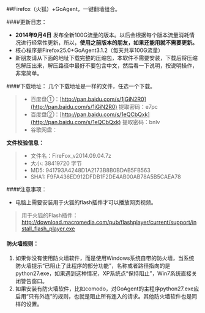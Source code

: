 ##Firefox（火狐）+GoAgent，一键翻墙组合。

####更新日志：
* **2014年9月4日** 发布全新100G流量的版本。以后会根据每个版本流量消耗情况进行经常性更新，所以，**使用之前版本的朋友，如果还能用就不需要更新。**
* 核心程序是Firefox25.0+GoAgent3.1.2（每天共享100G流量）
* 新朋友请从下面的地址下载完整的压缩包，本软件不需要安装，下载后将压缩包解压出来，解压路径中最好不要包含中文，然后看一下说明，按说明操作，非常简单。

####下载地址：
几个下载地址是一样的文件，任选一个下载。
> * 百度盘①：[http://pan.baidu.com/s/1jGiN2R0](http://pan.baidu.com/s/1jGiN2R0)  提取密码：e7pc
> * 百度盘②：[http://pan.baidu.com/s/1eQCbQxk](http://pan.baidu.com/s/1eQCbQxk)  提取密码：bnlv
> * 谷歌网盘：

**文件校验信息：**

> * 文件名：FireFox_v2014.09.04.7z
> * 大小: 38419720 字节
> * MD5: 941793A4248D1A2173B8B0BDAB5FB563
> * SHA1: F9FA436ED912DFDB1F2DE4AB00AB78A5B5CAEA78

####注意事项：
* 电脑上需要安装用于火狐的flash插件才可以播放网页视频。
> 用于火狐的Flash插件：http://download.macromedia.com/pub/flashplayer/current/support/install_flash_player.exe

#### 防火墙规则：
1. 如果你没有使用防火墙软件，而是使用Windows系统自带的防火墙，当系统防火墙提示“已阻止了此程序的部分功能”，名称或者路径指向的是python27.exe，如果遇到这种情况，XP系统点“保持阻止”，Win7系统直接关闭警告窗口。
2. 如果安装有防火墙软件，比如comodo，对GoAgent的主程序python27.exe应启用“只有外连”的规则，也就是阻止所有连入的请求。其他防火墙软件也是同样的设置。

